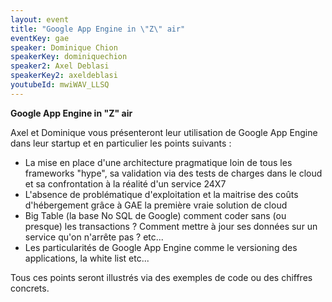 ```yaml
---
layout: event
title: "Google App Engine in \"Z\" air"
eventKey: gae
speaker: Dominique Chion
speakerKey: dominiquechion
speaker2: Axel Deblasi
speakerKey2: axeldeblasi
youtubeId: mwiWAV_LLSQ
---
```


**Google App Engine in "Z" air**

Axel et Dominique vous présenteront leur utilisation de Google App Engine dans leur startup et en particulier les points suivants :
- La mise en place d'une architecture pragmatique loin de tous les frameworks "hype", sa validation via des tests de charges dans le cloud et sa confrontation à la réalité d'un service 24X7
- L'absence de problématique d'exploitation et la maitrise des coûts d'hébergement grâce à GAE la première vraie solution de cloud
- Big Table (la base No SQL de Google) comment coder sans (ou presque) les transactions ? Comment mettre à jour ses données sur un service qu'on n'arrête pas ? etc...
- Les particularités de Google App Engine comme le versioning des applications, la white list etc...

Tous ces points seront illustrés via des exemples de code ou des chiffres concrets.